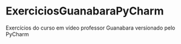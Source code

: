 # ExerciciosGuanabaraPyCharm
Exercícios do curso em vídeo professor Guanabara versionado pelo PyCharm
